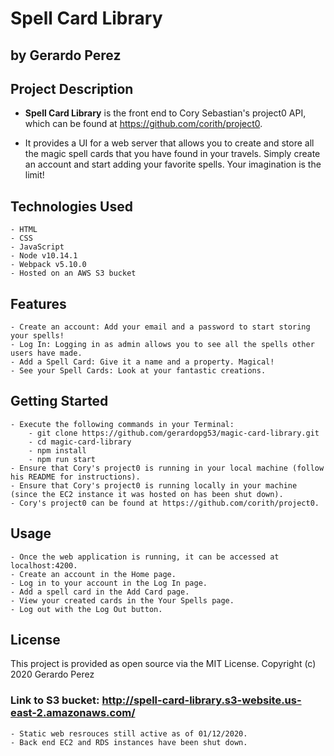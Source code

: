 # Spell Card Library
## by Gerardo Perez

## Project Description

- **Spell Card Library** is the front end to Cory Sebastian's project0 API, which can be found at https://github.com/corith/project0.

- It provides a UI for a web server that allows you to create and store all the magic spell cards that you have found in your travels.
Simply create an account and start adding your favorite spells. Your imagination is the limit! 

## Technologies Used
    - HTML
    - CSS
    - JavaScript
    - Node v10.14.1
    - Webpack v5.10.0
    - Hosted on an AWS S3 bucket

## Features
    - Create an account: Add your email and a password to start storing your spells! 
    - Log In: Logging in as admin allows you to see all the spells other users have made. 
    - Add a Spell Card: Give it a name and a property. Magical! 
    - See your Spell Cards: Look at your fantastic creations. 

## Getting Started
    - Execute the following commands in your Terminal:
        - git clone https://github.com/gerardopg53/magic-card-library.git
        - cd magic-card-library
        - npm install
        - npm run start
    - Ensure that Cory's project0 is running in your local machine (follow his README for instructions).
    - Ensure that Cory's project0 is running locally in your machine (since the EC2 instance it was hosted on has been shut down). 
    - Cory's project0 can be found at https://github.com/corith/project0.

## Usage
    - Once the web application is running, it can be accessed at localhost:4200.
    - Create an account in the Home page. 
    - Log in to your account in the Log In page. 
    - Add a spell card in the Add Card page. 
    - View your created cards in the Your Spells page. 
    - Log out with the Log Out button.

## License
This  project is provided as open source via the MIT License. Copyright (c) 2020 Gerardo Perez

### Link to S3 bucket: http://spell-card-library.s3-website.us-east-2.amazonaws.com/
    - Static web resrouces still active as of 01/12/2020.
    - Back end EC2 and RDS instances have been shut down. 
